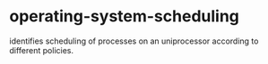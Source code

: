 # operating-system-scheduling
identifies scheduling of processes on an uniprocessor according to different policies.
